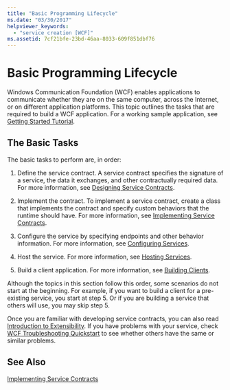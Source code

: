 ```yaml
---
title: "Basic Programming Lifecycle"
ms.date: "03/30/2017"
helpviewer_keywords: 
  - "service creation [WCF]"
ms.assetid: 7cf21bfe-23bd-46aa-8033-609f851dbf76
---
```

# Basic Programming Lifecycle
Windows Communication Foundation (WCF) enables applications to communicate whether they are on the same computer, across the Internet, or on different application platforms. This topic outlines the tasks that are required to build a WCF application. For a working sample application, see [Getting Started Tutorial](../../../docs/framework/wcf/getting-started-tutorial.md).  
  
## The Basic Tasks  
 The basic tasks to perform are, in order:  
  
1.  Define the service contract. A service contract specifies the signature of a service, the data it exchanges, and other contractually required data. For more information, see [Designing Service Contracts](../../../docs/framework/wcf/designing-service-contracts.md).  
  
2.  Implement the contract. To implement a service contract, create a class that implements the contract and specify custom behaviors that the runtime should have. For more information, see [Implementing Service Contracts](../../../docs/framework/wcf/implementing-service-contracts.md).  
  
3.  Configure the service by specifying endpoints and other behavior information. For more information, see [Configuring Services](../../../docs/framework/wcf/configuring-services.md).  
  
4.  Host the service. For more information, see [Hosting Services](../../../docs/framework/wcf/hosting-services.md).  
  
5.  Build a client application. For more information, see [Building Clients](../../../docs/framework/wcf/building-clients.md).  
  
 Although the topics in this section follow this order, some scenarios do not start at the beginning. For example, if you want to build a client for a pre-existing service, you start at step 5. Or if you are building a service that others will use, you may skip step 5.  
  
 Once you are familiar with developing service contracts, you can also read [Introduction to Extensibility](../../../docs/framework/wcf/introduction-to-extensibility.md). If you have problems with your service, check [WCF Troubleshooting Quickstart](../../../docs/framework/wcf/wcf-troubleshooting-quickstart.md) to see whether others have the same or similar problems.  
  
## See Also  
 [Implementing Service Contracts](../../../docs/framework/wcf/implementing-service-contracts.md)
